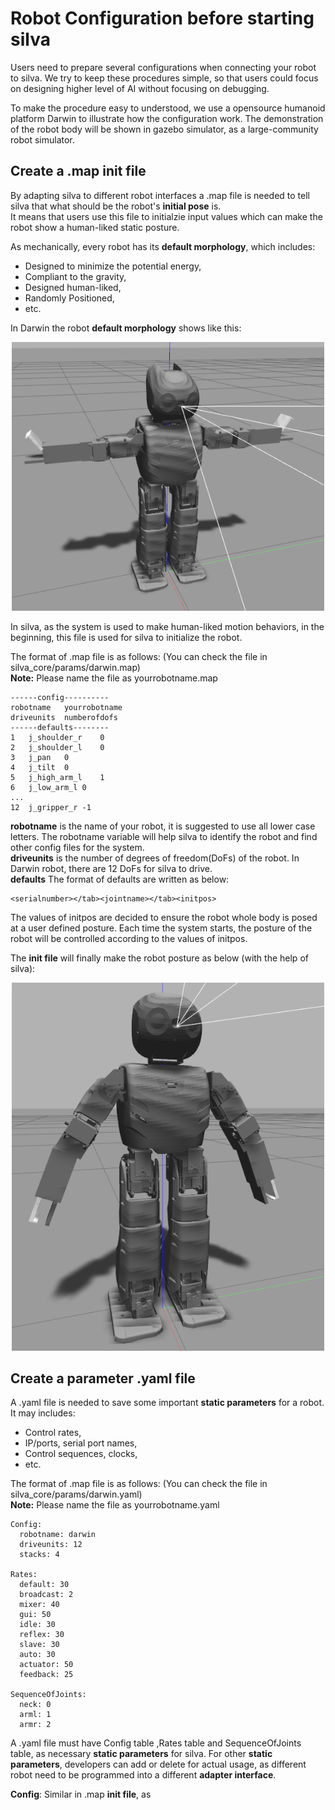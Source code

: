 # Robot Configuration before starting silva

Users need to prepare several configurations when connecting your robot to silva.
We try to keep these procedures simple, so that users could focus on designing higher level of AI without focusing on debugging.

To make the procedure easy to understood, we use a opensource humanoid platform Darwin to illustrate how the configuration work.
The demonstration of the robot body will be shown in gazebo simulator, as a large-community robot simulator.

## Create a .map init file
By adapting silva to different robot interfaces a .map file is needed to tell silva that what should be the robot's **initial pose** is.<br>
It means that users use this file to initialzie input values which can make the robot show a human-liked static posture.<br>

As mechanically, every robot has its **default morphology**, which includes:
* Designed to minimize the potential energy,
* Compliant to the gravity,
* Designed human-liked,
* Randomly Positioned,
* etc.

In Darwin the robot **default morphology** shows like this:
<p align="center">
  <img width="500" src="/ibukiDEVGuide/assets/images/Darwin/default.png">
</p>

In silva, as the system is used to make human-liked motion behaviors,
in the beginning, this file is used for silva to initialize the robot.

The format of .map file is as follows: (You can check the file in silva_core/params/darwin.map)<br>
**Note:** Please name the file as yourrobotname.map
```
------config----------
robotname   yourrobotname
driveunits  numberofdofs
------defaults--------
1   j_shoulder_r    0
2   j_shoulder_l    0
3   j_pan   0
4   j_tilt  0
5   j_high_arm_l    1
6   j_low_arm_l 0
...
12  j_gripper_r -1
```
**robotname** is the name of your robot, it is suggested to use all lower case letters.
The robotname variable will help silva to identify the robot and find other config files for the system.<br>
**driveunits** is the number of degrees of freedom(DoFs) of the robot.
In Darwin robot, there are 12 DoFs for silva to drive.<br>
**defaults**
The format of defaults are written as below:
```
<serialnumber></tab><jointname></tab><initpos>
```
The values of initpos are decided to ensure the robot whole body is posed at a user defined posture.
Each time the system starts, the posture of the robot will be controlled according to the values of initpos.

The **init file** will finally make the robot posture as below (with the help of silva):
<p align="center">
  <img width="500" src="/ibukiDEVGuide/assets/images/Darwin/init.png">
</p>

## Create a parameter .yaml file
A .yaml file is needed to save some important **static parameters** for a robot. It may includes:
* Control rates,
* IP/ports, serial port names,
* Control sequences, clocks,
* etc.

The format of .map file is as follows: (You can check the file in silva_core/params/darwin.yaml)<br>
**Note:** Please name the file as yourrobotname.yaml
```
Config:
  robotname: darwin
  driveunits: 12
  stacks: 4

Rates:
  default: 30
  broadcast: 2
  mixer: 40
  gui: 50
  idle: 30
  reflex: 30
  slave: 30
  auto: 30
  actuator: 50
  feedback: 25

SequenceOfJoints:
  neck: 0
  arml: 1
  armr: 2

```
A .yaml file must have Config table ,Rates table and SequenceOfJoints table, as necessary **static parameters** for silva.
For other **static parameters**, developers can add or delete for actual usage, as different robot need to be programmed into a different **adapter interface**.<bn>

**Config**: Similar in .map **init file**, as 


